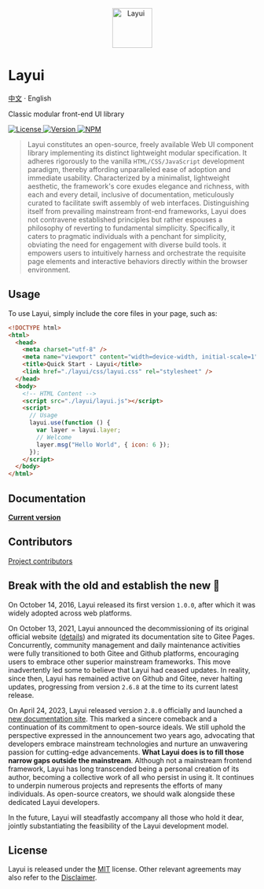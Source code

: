 <div align="center">

<a href="https://layui.dev">
  <img src="https://unpkg.com/outeres@0.1.0/img/layui/logo-icon.png" width="81" alt="Layui">
</a>

</div>

# Layui

[中文](./README.md) · English

Classic modular front-end UI library

<p>
  <a href="https://github.com/layui/layui/blob/main/LICENSE">
    <img src="https://img.shields.io/github/license/layui/layui" alt="License">
  </a>
  <a href="https://github.com/layui/layui/releases">
    <img src="https://badgen.net/github/release/layui/layui" alt="Version">
  </a>
  <a href="https://www.npmjs.com/package/layui">
    <img src="https://img.shields.io/badge/npm-package-red" alt="NPM">
  </a>
</p>

> Layui constitutes an open-source, freely available Web UI component library implementing its distinct lightweight modular specification. It adheres rigorously to the vanilla `HTML/CSS/JavaScript` development paradigm, thereby affording unparalleled ease of adoption and immediate usability. Characterized by a minimalist, lightweight aesthetic, the framework's core exudes elegance and richness, with each and every detail, inclusive of documentation, meticulously curated to facilitate swift assembly of web interfaces. Distinguishing itself from prevailing mainstream front-end frameworks, Layui does not contravene established principles but rather espouses a philosophy of reverting to fundamental simplicity. Specifically, it caters to pragmatic individuals with a penchant for simplicity, obviating the need for engagement with diverse build tools. it empowers users to intuitively harness and orchestrate the requisite page elements and interactive behaviors directly within the browser environment.

## Usage

To use Layui, simply include the core files in your page, such as:

```html
<!DOCTYPE html>
<html>
  <head>
    <meta charset="utf-8" />
    <meta name="viewport" content="width=device-width, initial-scale=1" />
    <title>Quick Start - Layui</title>
    <link href="./layui/css/layui.css" rel="stylesheet" />
  </head>
  <body>
    <!-- HTML Content -->
    <script src="./layui/layui.js"></script>
    <script>
      // Usage
      layui.use(function () {
        var layer = layui.layer;
        // Welcome
        layer.msg("Hello World", { icon: 6 });
      });
    </script>
  </body>
</html>
```

## Documentation

[**Current version**](https://layui.dev/docs/2/)

## Contributors

[Project contributors](https://github.com/layui/layui/graphs/contributors)

## Break with the old and establish the new 🌱

On October 14, 2016, Layui released its first version `1.0.0`, after which it was widely adopted across web platforms.

On October 13, 2021, Layui announced the decommissioning of its original official website (<a href="https://unpkg.com/outeres@0.0.7/img/layui/notice-2021.png" target="_blank">details</a>) and migrated its documentation site to Gitee Pages. Concurrently, community management and daily maintenance activities were fully transitioned to both Gitee and Github platforms, encouraging users to embrace other superior mainstream frameworks. This move inadvertently led some to believe that Layui had ceased updates. In reality, since then, Layui has remained active on Github and Gitee, never halting updates, progressing from version `2.6.8` at the time to its current latest release.

On April 24, 2023, Layui released version `2.8.0` officially and launched a [new documentation site](https://layui.dev). This marked a sincere comeback and a continuation of its commitment to open-source ideals. We still uphold the perspective expressed in the announcement two years ago, advocating that developers embrace mainstream technologies and nurture an unwavering passion for cutting-edge advancements. **What Layui does is to fill those narrow gaps outside the mainstream**. Although not a mainstream frontend framework, Layui has long transcended being a personal creation of its author, becoming a collective work of all who persist in using it. It continues to underpin numerous projects and represents the efforts of many individuals. As open-source creators, we should walk alongside these dedicated Layui developers.

In the future, Layui will steadfastly accompany all those who hold it dear, jointly substantiating the feasibility of the Layui development model.

## License

Layui is released under the [MIT](https://opensource.org/licenses/MIT) license. Other relevant agreements may also refer to the [Disclaimer](https://gitee.com/layui/layui/blob/main/DISCLAIMER.md).
